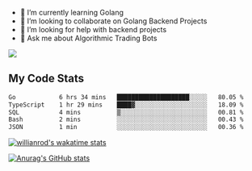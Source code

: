 
- 🌱 I’m currently learning Golang
- 👯 I’m looking to collaborate on Golang Backend Projects
- 🤔 I’m looking for help with backend projects
- 💬 Ask me about Algorithmic Trading Bots

![](https://github-profile-trophy.vercel.app/?username=kevinbarrero)

## My Code Stats

<!--START_SECTION:waka-->

```txt
Go            6 hrs 34 mins   ████████████████████░░░░░   80.05 %
TypeScript    1 hr 29 mins    ████▓░░░░░░░░░░░░░░░░░░░░   18.09 %
SQL           4 mins          ▒░░░░░░░░░░░░░░░░░░░░░░░░   00.81 %
Bash          2 mins          ░░░░░░░░░░░░░░░░░░░░░░░░░   00.43 %
JSON          1 min           ░░░░░░░░░░░░░░░░░░░░░░░░░   00.36 %
```

<!--END_SECTION:waka-->

[![willianrod's wakatime stats](https://github-readme-stats.vercel.app/api/wakatime?username=holdandup&layout=compact&theme=react&custom_title=Wakatime%20All%20Time%20Stats&langs_count=8)](https://github.com/anuraghazra/github-readme-stats)

[![Anurag's GitHub stats](https://github-readme-stats.vercel.app/api?username=Kevinbarrero)](https://github.com/anuraghazra/github-readme-stats)




